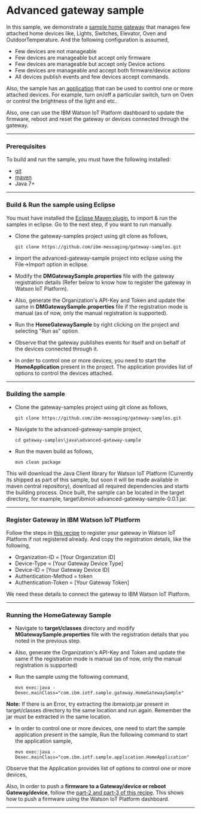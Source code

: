 Advanced gateway sample
============================================

In this sample, we demonstrate a [sample home gateway](https://github.com/ibm-messaging/gateway-samples/blob/master/java/advanced-gateway-sample/src/main/java/com/ibm/iotf/sample/gateway/HomeGatewaySample.java) that manages few attached home devices like, Lights, Switches, Elevator, Oven and OutdoorTemperature. And the following configuration is assumed,
 
 * Few devices are not manageable
 * Few devices are manageable but accept only firmware
 * Few devices are manageable but accept only Device actions
 * Few devices are manageable and accept both firmware/device actions 
 * All devices publish events and few devices accept commands.

Also, the sample has an [application](https://github.com/ibm-messaging/gateway-samples/blob/master/java/advanced-gateway-sample/src/main/java/com/ibm/iotf/sample/application/HomeApplication.java) that can be used to control one or more attached devices. For example, turn on/off a particular switch, turn on Oven or control the brightness of the light and etc..

Also, one can use the IBM Watson IoT Platform dashboard to update the firmware, reboot and reset the gateway or devices connected through the gateway.

----

### Prerequisites
To build and run the sample, you must have the following installed:

* [git](https://git-scm.com/)
* [maven](https://maven.apache.org/download.cgi)
* Java 7+

----

### Build & Run the sample using Eclipse

You must have installed the [Eclipse Maven plugin](http://www.eclipse.org/m2e/), to import & run the samples in eclipse. Go to the next step, if you want to run manually.

* Clone the gateway-samples project using git clone as follows,
   
    `git clone https://github.com/ibm-messaging/gateway-samples.git`

* Import the advanced-gateway-sample project into eclipse using the File->Import option in eclipse.
* Modify the **DMGatewaySample.properties** file with the gateway registration details (Refer below to know how to register the gateway in Watson IoT Platform).
* Also, generate the Organization's API-Key and Token and update the same in **DMGatewaySample.properties** file if the registration mode is manual (as of now, only the manual registration is supported).
* Run the **HomeGatewaySample** by right clicking on the project and selecting "Run as" option.
* Observe that the gateway publishes events for itself and on behalf of the devices connected through it.
* In order to control one or more devices, you need to start the **HomeApplication** present in the project. The application provides list of options to control the devices attached.

----

### Building the sample

* Clone the gateway-samples project using git clone as follows,
   
    `git clone https://github.com/ibm-messaging/gateway-samples.git`
    
* Navigate to the advanced-gateway-sample project, 

    `cd gateway-samples\java\advanced-gateway-sample`
    
* Run the maven build as follows,

    `mvn clean package`
    
This will download the Java Client library for Watson IoT Platform (Currently its shipped as part of this sample, but soon it will be made available in maven central repository), download all required dependencies and starts the building process. Once built, the sample can be located in the target directory, for example, target\ibmiot-advanced-gateway-sample-0.0.1.jar.

----

### Register Gateway in IBM Watson IoT Platform

Follow the steps in [this recipe](https://developer.ibm.com/recipes/tutorials/how-to-register-gateways-in-ibm-watson-iot-platform/) to register your gateway in Watson IoT Platform if not registered already. And copy the registration details, like the following,

* Organization-ID = [Your Organization ID]
* Device-Type = [Your Gateway Device Type]
* Device-ID = [Your Gateway Device ID]
* Authentication-Method = token
* Authentication-Token = [Your Gateway Token]

We need these details to connect the gateway to IBM Watson IoT Platform.

----

### Running the HomeGateway Sample

* Navigate to **target/classes** directory and modify **MGatewaySample.properties** file with the registration details that you noted in the previous step.
* Also, generate the Organization's API-Key and Token and update the same if the registration mode is manual (as of now, only the manual registration is supported)
* Run the sample using the following command,

    `mvn exec:java -Dexec.mainClass="com.ibm.iotf.sample.gateway.HomeGatewaySample"`

**Note:** If there is an Error, try extracting the ibmwiotp.jar present in target/classes directory to the same location and run again. Remember the jar must be extracted in the same location. 

* In order to control one or more devices, one need to start the sample application present in the sample, Run the following command to start the application sample,

    `mvn exec:java -Dexec.mainClass="com.ibm.iotf.sample.application.HomeApplication"`

Observe that the Application provides list of options to control one or more devices,

Also, In order to push a **firmware to a Gateway/device or reboot Gateway/device**, follow the [part-2 and part-3 of this recipe](https://developer.ibm.com/recipes/tutorials/raspberry-pi-as-managed-gateway-in-watson-iot-platform-part-2/). This shows how to push a firmware using the Watson IoT Platform dashboard.

----
